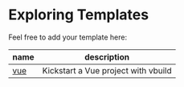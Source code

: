 # Exploring Templates

Feel free to add your template here:

|name|description|
|---|---|
|[vue](https://github.com/egoist/template-vue)|Kickstart a Vue project with vbuild|
